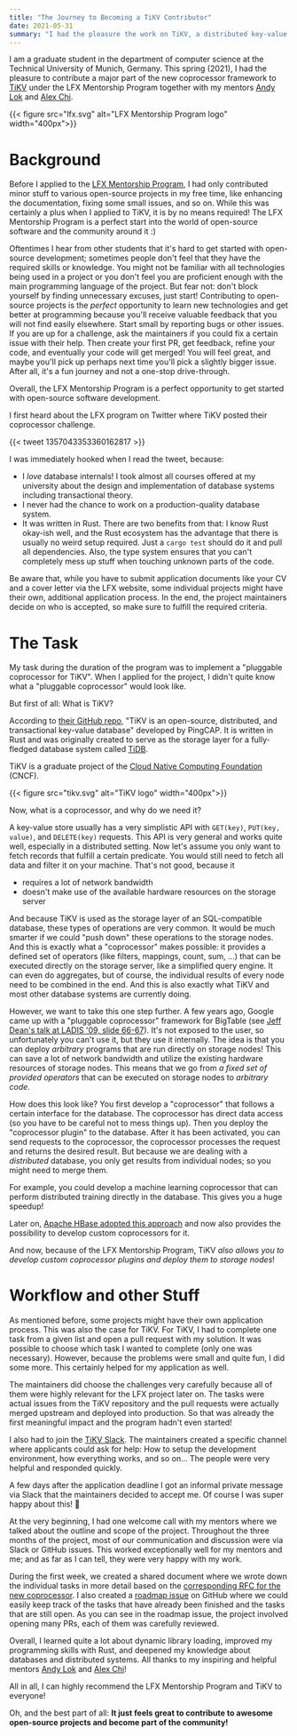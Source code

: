 ```yaml
---
title: "The Journey to Becoming a TiKV Contributor"
date: 2021-05-31
summary: "I had the pleasure the work on TiKV, a distributed key-value store in Rust that serves as a storage engine for TiDB, as an LFX Program Mentee in 2021. The goal was to implement a \"pluggable\" coprocessor, similar to HBase's coprocessor, where users can leverage the computational power of storage nodes and directory execute arbitrary computation on them."
---
```



I am a graduate student in the department of computer science at the Technical University of Munich, Germany.
This spring (2021), I had the pleasure to contribute a major part of the new coprocessor framework to [TiKV](https://github.com/tikv/tikv) under the LFX Mentorship Program together with my mentors [Andy Lok](https://github.com/andylokandy) and [Alex Chi](https://github.com/skyzh).


{{< figure src="lfx.svg" alt="LFX Mentorship Program logo" width="400px">}}

# Background

Before I applied to the [LFX Mentorship Program](https://mentorship.lfx.linuxfoundation.org/), I had only contributed minor stuff to various open-source projects in my free time, like enhancing the documentation, fixing some small issues, and so on. While this was certainly a plus when I applied to TiKV, it is by no means required! The LFX Mentorship Program is a perfect start into the world of open-source software and the community around it :)

Oftentimes I hear from other students that it's hard to get started with open-source development; sometimes people don't feel that they have the required skills or knowledge. You might not be familiar with all technologies being used in a project or you don't feel you are proficient enough with the main programming language of the project. But fear not: don't block yourself by finding unnecessary excuses, just start! Contributing to open-source projects is the *perfect* opportunity to learn new technologies and get better at programming because you'll receive valuable feedback that you will not find easily elsewhere. Start small by reporting bugs or other issues. If you are up for a challenge, ask the maintainers if you could fix a certain issue with their help. Then create your first PR, get feedback, refine your code, and eventually your code will get merged! You will feel great, and maybe you'll pick up perhaps next time you'll pick a slightly bigger issue. After all, it's a fun journey and not a one-stop drive-through.

Overall, the LFX Mentorship Program is a perfect opportunity to get started with open-source software development.

I first heard about the LFX program on Twitter where TiKV posted their coprocessor challenge.


{{< tweet 1357043353360162817 >}}


I was immediately hooked when I read the tweet, because:

 * I *love* database internals! I took almost all courses offered at my university about the design and implementation of database systems including transactional theory.
 * I never had the chance to work on a production-quality database system.
 * It was written in Rust. There are two benefits from that: I know Rust okay-ish well, and the Rust ecosystem has the advantage that there is usually no weird setup required. Just a `cargo test` should do it and pull all dependencies. Also, the type system ensures that you can't completely mess up stuff when touching unknown parts of the code.



Be aware that, while you have to submit application documents like your CV and a cover letter via the LFX website, some individual projects might have their own, additional application process. In the end, the project maintainers decide on who is accepted, so make sure to fulfill the required criteria.


# The Task

My task during the duration of the program was to implement a "pluggable coprocessor for TiKV". When I applied for the project, I didn't quite know what a "pluggable coprocessor" would look like.

But first of all: What is TiKV?

According to [their GitHub repo](https://mentorship.lfx.linuxfoundation.org/#projects), "TiKV is an open-source, distributed, and transactional key-value database" developed by PingCAP.
It is written in Rust and was originally created to serve as the storage layer for a fully-fledged database system called [TiDB](https://github.com/pingcap/tidb).

TiKV is a graduate project of the [Cloud Native Computing Foundation](https://www.cncf.io/) (CNCF).


{{< figure src="tikv.svg" alt="TiKV logo" width="400px">}}


Now, what is a coprocessor, and why do we need it?

A key-value store usually has a very simplistic API with `GET(key)`, `PUT(key, value)`, and `DELETE(key)` requests. This API is very general and works quite well, especially in a distributed setting.
Now let's assume you only want to fetch records that fulfill a certain predicate. You would still need to fetch all data and filter it on your machine. That's not good, because it

 * requires a lot of network bandwidth
 * doesn't make use of the available hardware resources on the storage server

And because TiKV is used as the storage layer of an SQL-compatible database, these types of operations are very common. It would be much smarter if we could "push down" these operations to the storage nodes.
And this is exactly what a "coprocessor" makes possible: it provides a defined set of operators (like filters, mappings, count, sum, ...) that can be executed directly on the storage server, like a simplified query engine. It can even do aggregates, but of course, the individual results of every node need to be combined in the end.
And this is also exactly what TiKV and most other database systems are currently doing.

However, we want to take this one step further. A few years ago, Google came up with a "pluggable coprocessor" framework for BigTable (see [Jeff Dean's talk at LADIS '09, slide 66-67](https://de.scribd.com/doc/21631448/Dean-Keynote-Ladis2009)). It's not exposed to the user, so unfortunately you can't use it, but they use it internally. The idea is that you can deploy *arbitrary* programs that are run directly on storage nodes! This can save a lot of network bandwidth and utilize the existing hardware resources of storage nodes. This means that we go from *a fixed set of provided operators* that can be executed on storage nodes to *arbitrary code*.

How does this look like? You first develop a "coprocessor" that follows a certain interface for the database. The coprocessor has direct data access (so you have to be careful not to mess things up). Then you deploy the "coprocessor plugin" to the database. After it has been activated, you can send requests to the coprocessor, the coprocessor processes the request and returns the desired result. But because we are dealing with a *distributed* database, you only get results from individual nodes; so you might need to merge them.

For example, you could develop a machine learning coprocessor that can perform distributed training directly in the database. This gives you a huge speedup!

Later on, [Apache HBase adopted this approach](https://blogs.apache.org/hbase/entry/coprocessor_introduction) and now also provides the possibility to develop custom coprocessors for it.

And now, because of the LFX Mentorship Program, TiKV *also allows you to develop custom coprocessor plugins and deploy them to storage nodes*!



# Workflow and other Stuff

As mentioned before, some projects might have their own application process.
This was also the case for TiKV.
For TiKV, I had to complete one task from a given list and open a pull request with my solution. It was possible to choose which task I wanted to complete (only one was necessary). However, because the problems were small and quite fun, I did some more. This certainly helped for my application as well.

The maintainers did choose the challenges very carefully because all of them were highly relevant for the LFX project later on.
The tasks were actual issues from the TiKV repository and the pull requests were actually merged upstream and deployed into production. So that was already the first meaningful impact and the program hadn't even started!

I also had to join the [TiKV Slack](https://slack.tidb.io/invite?team=tikv-wg&channel=general). The maintainers created a specific channel where applicants could ask for help: How to setup the development environment, how everything works, and so on... The people were very helpful and responded quickly.

A few days after the application deadline I got an informal private message via Slack that the maintainers decided to accept me. Of course I was super happy about this! 🎉


At the very beginning, I had one welcome call with my mentors where we talked about the outline and scope of the project.
Throughout the three months of the project, most of our communication and discussion were via Slack or GitHub issues. This worked exceptionally well for my mentors and me; and as far as I can tell, they were very happy with my work.

During the first week, we created a shared document where we wrote down the individual tasks in more detail based on the [corresponding RFC for the new coprocessor](https://github.com/andylokandy/rfcs/blob/plugin/text/2021-02-24-coprocessor-plugin.md).
I also created a [roadmap issue](https://github.com/tikv/tikv/issues/9747) on GitHub where we could easily keep track of the tasks that have already been finished and the tasks that are still open.
As you can see in the roadmap issue, the project involved opening many PRs, each of them was carefully reviewed.

Overall, I learned quite a lot about dynamic library loading, improved my programming skills with Rust, and deepened my knowledge about databases and distributed systems. All thanks to my inspiring and helpful mentors [Andy Lok](https://github.com/andylokandy) and [Alex Chi](https://github.com/skyzh)!

All in all, I can highly recommend the LFX Mentorship Program and TiKV to everyone!

Oh, and the best part of all: **It just feels great to contribute to awesome open-source projects and become part of the community!**